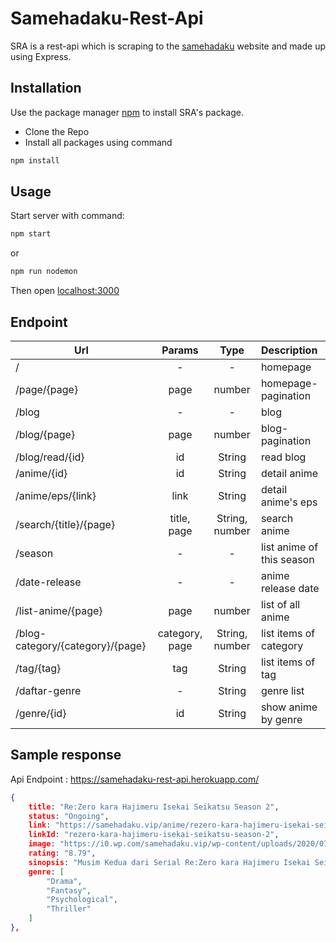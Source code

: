 # Samehadaku-Rest-Api

SRA is a rest-api which is scraping to the [samehadaku](https://samehadaku.vip) website and made up using Express.

## Installation

Use the package manager [npm](https://npmjs.com/) to install SRA's package.

* Clone the Repo
* Install all packages using command
```bash
npm install
```

## Usage

Start server with command:
```bash
npm start
```
or
```bash
npm run nodemon
```
Then open [localhost:3000](http://localhost:3000/)

## Endpoint

| Url        | Params           | Type | Description |
| ------------- |:-------------:| :-----:|  :-----|
| /      | - | - | homepage  
| /page/{page}    | page     |  number | homepage-pagination |
| /blog   | -     |  - | blog |
| /blog/{page}   | page     |  number | blog-pagination |
| /blog/read/{id}   | id     |  String | read blog |
| /anime/{id}   | id     |  String | detail anime |
| /anime/eps/{link}   | link     |  String | detail anime's eps |
| /search/{title}/{page}   | title, page     |  String, number | search anime |
| /season | -     |  - |list anime of this season|
| /date-release | -     |  - | anime release date |
| /list-anime/{page} | page     |  number | list of all anime |
| /blog-category/{category}/{page} | category, page     |  String, number | list items of category |
| /tag/{tag} | tag   |  String | list items of tag |
| /daftar-genre | -   |  String | genre list |
| /genre/{id} | id   |  String | show anime by genre |


## Sample response

Api Endpoint : https://samehadaku-rest-api.herokuapp.com/
```json
{
    title: "Re:Zero kara Hajimeru Isekai Seikatsu Season 2",
    status: "Ongoing",
    link: "https://samehadaku.vip/anime/rezero-kara-hajimeru-isekai-seikatsu-season-2/",
    linkId: "rezero-kara-hajimeru-isekai-seikatsu-season-2",
    image: "https://i0.wp.com/samehadaku.vip/wp-content/uploads/2020/07/108005.jpg?quality=90&resize=150,210",
    rating: "8.79",
    sinopsis: "Musim Kedua dari Serial Re:Zero kara Hajimeru Isekai Seikatsu.",
    genre: [
        "Drama",
        "Fantasy",
        "Psychological",
        "Thriller"
    ]
},
```
